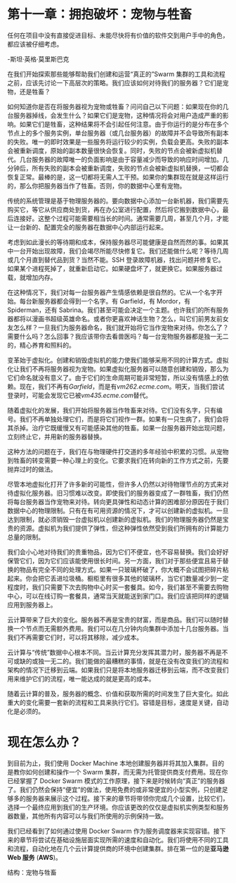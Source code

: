 # 第十一章：拥抱破坏：宠物与牲畜

任何在项目中没有直接促进目标、未能尽快将有价值的软件交到用户手中的角色，都应该被仔细考虑。

-斯坦·英格·莫里斯巴克

在我们开始探索那些能够帮助我们创建和运营“真正的”Swarm 集群的工具和流程之前，应该先讨论一下高层次的策略。我们应该如何对待我们的服务器？它们是宠物，还是牲畜？

如何知道你是否在将服务器视为宠物或牲畜？问问自己以下问题：如果现在你的几台服务器掉线，会发生什么？如果它们是宠物，这种情况将会对用户造成严重的影响。如果它们是牲畜，这种结果将不会引起任何注意。由于你运行的是分布在多个节点上的多个服务实例，单台服务器（或几台服务器）的故障并不会导致所有副本的失败。唯一的即时效果是一些服务将运行较少的实例，负载会更高。失败的副本会被重新调度，原始的副本数量很快会恢复。同时，失败的节点会被新虚拟机替代。几台服务器的故障唯一的负面影响是由于容量减少而导致的响应时间增加。几分钟后，所有失败的副本会被重新调度，失败的节点会被新虚拟机替换，一切都会恢复正常。最棒的是，这一切都将无需人工干预。如果你的集群现在就是这样运行的，那么你把服务器当作了牲畜。否则，你的数据中心里有宠物。

传统的系统管理是基于物理服务器的。要向数据中心添加一台新机器，我们需要先购买它，等它从供应商处到货，再在办公室进行配置，然后将它搬到数据中心，最后连接好。这整个过程可能需要相当长的时间。通常需要几周，甚至几个月，才能让一台新的、配置完全的服务器在数据中心内部运行起来。

考虑到如此漫长的等待期和成本，保持服务器尽可能健康是自然而然的事。如果其中一台开始出现故障，我们会竭尽所能尽快修复它。我们还能做什么呢？等待几周或几个月直到替代品到货？当然不能。SSH 登录故障机器，找出问题并修复它。如果某个进程死掉了，就重新启动它。如果硬盘坏了，就更换它。如果服务器过载，就增加内存。

在这种情况下，我们对每一台服务器产生情感依赖是很自然的。它从一个名字开始。每台新服务器都会得到一个名字。有 Garfield，有 Mordor，有 Spiderman，还有 Sabrina。我们甚至可能会决定一个主题。也许我们的所有服务器都将以漫画书超级英雄命名。或者你更喜欢神话生物？怎么，叫它们前男友前女友怎么样？一旦我们为服务器命名，我们就开始将它当作宠物来对待。你怎么了？需要什么吗？怎么回事？我应该带你去看兽医吗？每一台宠物服务器都是独一无二的，精心养育和照料的。

变革始于虚拟化。创建和销毁虚拟机的能力使我们能够采用不同的计算方式。虚拟化让我们不再将服务器视为宠物。如果虚拟化服务器可以随意创建和销毁，那么为它们命名就没有意义了。由于它们的生命周期可能非常短暂，所以没有情感上的依赖。现在，我们不再有*Garfield*，而是有*vm262.ecme.com*。明天，当我们尝试登录时，可能会发现它已被*vm435.ecme.com*替代。

随着虚拟化的发展，我们开始将服务器当作牲畜来对待。它们没有名字，只有编号。我们不再单独处理它们，而是将它们视作一群。如果有一只生病了，我们会将其杀掉。治疗它既缓慢又有可能感染其他的牲畜。如果一台服务器开始出现问题，立刻终止它，并用新的服务器替换。

这种方法的问题在于，我们在与物理硬件打交道的多年经验中积累的习惯。从宠物到牲畜的转变需要一种心理上的变化。它要求我们在转向新的工作方式之前，先要抛弃过时的做法。

尽管本地虚拟化打开了许多新的可能性，但许多人仍然以对待物理节点的方式来对待虚拟化服务器。旧习惯难以改变。即使我们的服务器变成了一群牲畜，我们仍然将每台服务器当作宠物来对待。转向更具弹性和动态计算的困难部分原因在于我们数据中心的物理限制。只有在有可用资源的情况下，才可以创建新的虚拟机。一旦达到限制，就必须销毁一台虚拟机以创建新的虚拟机。我们的物理服务器仍然是宝贵的资源。虚拟机为我们提供了弹性，但这种弹性依然受到我们所拥有的计算能力总量的限制。

我们会小心地对待我们的贵重物品，因为它们不便宜，也不容易替换。我们会好好保管它们，因为它们应该能使用很长时间。另一方面，我们对于那些便宜且易于替换的物品有完全不同的处理方式。如果一只玻璃杯破了，你大概不会试图把碎片粘起来。你会把它丢进垃圾桶。橱柜里有很多其他的玻璃杯，当它们数量减少到一定程度时，我们只需要下次去购物中心时买一套餐具。如今，我们甚至不需要去购物中心，可以在线订购一套餐具，通常当天就能送到家门口。我们应该把同样的逻辑应用到服务器上。

云计算带来了巨大的变化。服务器不再是宝贵的财富，而是商品。我们可以随时替换一个节点而无需额外费用。我们可以在几分钟内向集群中添加十几台服务器。当我们不再需要它们时，可以将其移除，减少成本。

云计算与“传统”数据中心根本不同。当云计算充分发挥其潜力时，服务器不再是不可或缺的或独一无二的。我们能做的最糟糕的事情，就是在没有改变我们的流程和架构的情况下迁移到云端。如果我们只是将本地服务器迁移到云端，而不改变我们用来维护它们的流程，唯一能达成的就是更高的成本。

随着云计算的普及，服务器的概念、价值和获取所需的时间发生了巨大变化。如此重大的变化需要一套新的流程和工具来执行它们。容错是目标，速度是关键，自动化是必须的。

# 现在怎么办？

到目前为止，我们使用 Docker Machine 本地创建服务器并将其加入集群。目的是教你如何创建和操作一个 Swarm 集群，而无需为托管提供商支付费用。现在你已经掌握了 Docker Swarm 模式的工作原理，接下来是时候转向“真正”的服务器了。我们仍然会保持“便宜”的做法，使用免费的或非常便宜的小型实例，只创建足够多的服务器来展示这个过程。接下来的章节将带领你完成几个设置，比较它们，选择一个最终应用到我们的生产环境。你应该更改的仅仅是虚拟机实例类型和服务器数量，其他所有内容可以与我们所使用的示例保持一致。

我们已经看到了如何通过使用 Docker Swarm 作为服务调度器来实现容错。接下来的章节将尝试在基础设施层面实现所需的速度和自动化。我们将使用不同的工具和流程，自动化地在几个云计算提供商的环境中创建集群。排在第一位的是**亚马逊 Web 服务** (**AWS**)。

结构：宠物与牲畜
